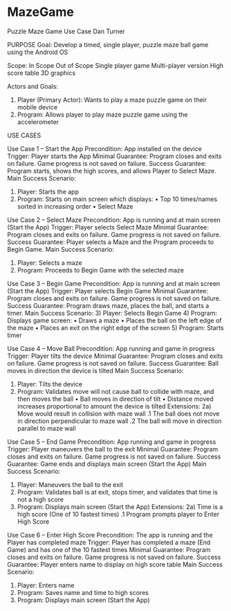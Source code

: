 # MazeGame

Puzzle Maze Game Use Case
Dan Turner

PURPOSE
Goal: Develop a timed, single player, puzzle maze ball game using the Android OS

Scope:
In Scope	Out of Scope
Single player game	Multi-player version
High score table	3D graphics

Actors and Goals:
1.	Player (Primary Actor): Wants to play a maze puzzle game on their mobile device
2.	Program: Allows player to play maze puzzle game using the accelerometer


USE CASES

Use Case 1 – Start the App
Precondition: App installed on the device
Trigger: Player starts the App 
Minimal Guarantee: Program closes and exits on failure. Game progress is not saved on failure.
Success Guarantee: Program starts, shows the high scores, and allows Player to Select Maze.
Main Success Scenario:
1)	Player: Starts the app
2)	Program:  Starts on main screen which displays:
•	Top 10 times/names sorted in increasing order
•	Select Maze

Use Case 2 – Select Maze
Precondition: App is running and at main screen (Start the App)
Trigger: Player selects Select Maze 
Minimal Guarantee: Program closes and exits on failure. Game progress is not saved on failure.
Success Guarantee: Player selects a Maze and the Program proceeds to Begin Game.
Main Success Scenario:
1)	Player: Selects a maze
2)	Program: Proceeds to Begin Game with the selected maze


Use Case 3 – Begin Game
Precondition: App is running and at main screen (Start the App)
Trigger: Player selects Begin Game 
Minimal Guarantee: Program closes and exits on failure. Game progress is not saved on failure.
Success Guarantee: Program draws maze, places the ball, and starts a timer.
Main Success Scenario:
3)	Player: Selects Begin Game
4)	Program:  Displays game screen:
•	Draws a maze
•	Places the ball on the left edge of the maze
•	Places an exit on the right edge of the screen
5)	Program: Starts timer




Use Case 4 – Move Ball
Precondition: App running and game in progress
Trigger: Player tilts the device 
Minimal Guarantee: Program closes and exits on failure. Game progress is not saved on failure.
Success Guarantee: Ball moves in direction the device is tilted
Main Success Scenario:
1)	Player: Tilts the device
2)	Program:  Validates move will not cause ball to collide with maze, and then moves the ball
•	Ball moves in direction of tilt
•	Distance moved increases proportional to amount the device is tilted
Extensions:
	2a) Move would result in collision with maze wall
		.1 The ball does not move in direction perpendicular to maze wall
		.2 The ball will move in direction parallel to maze wall


Use Case 5 – End Game
Precondition: App running and game in progress
Trigger: Player maneuvers the ball to the exit
Minimal Guarantee: Program closes and exits on failure. Game progress is not saved on failure.
Success Guarantee: Game ends and displays main screen (Start the App)
Main Success Scenario:
1)	Player: Maneuvers the ball to the exit 
2)	Program: Validates ball is at exit, stops timer, and validates that time is not a high score
3)	Program: Displays main screen  (Start the App)
Extensions:
	2a) Time is a high score (One of 10 fastest times)
		.1 Program prompts player to Enter High Score


Use Case 6 – Enter High Score
Precondition: The app is running and the Player has completed maze
Trigger: Player has completed a maze (End Game) and has one of the 10 fastest times 
Minimal Guarantee: Program closes and exits on failure. Game progress is not saved on failure.
Success Guarantee: Player enters name to display on high score table
Main Success Scenario:
1)	Player: Enters name
2)	Program: Saves name and time to high scores
3)	Program: Displays main screen  (Start the App)
